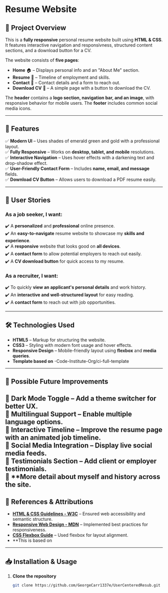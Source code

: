 # Resume Website  

## 📌 Project Overview  
This is a **fully responsive** personal resume website built using **HTML & CSS**. It features interactive navigation and responsivness, structured content sections, and a download button for a CV.  

The website consists of **five pages**:  
- **Home** 🏠 – Displays personal info and an "About Me" section.  
- **Resume** 📜 – Timeline of employment and skills.  
- **Contact** 📧 – Contact details and a form to reach out.  
- **Download CV** 📂 – A simple page with a button to download the CV.  

The **header** contains a **logo section, navigation bar, and an image**, with responsive behavior for mobile users. The **footer** includes common social media icons.  

---

## 🚀 Features  
✅ **Modern UI** – Uses shades of emerald green and gold with a professional layout.  
✅ **Fully Responsive** – Works on **desktop, tablet, and mobile** resolutions.  
✅ **Interactive Navigation** – Uses hover effects with a darkening text and drop-shadow effect.  
✅ **User-Friendly Contact Form** – Includes **name, email, and message** fields.  
✅ **Download CV Button** – Allows users to download a PDF resume easily.  

---

## 👥 User Stories  

### **As a job seeker, I want:**  
✔️ A **personalized** and **professional** online presence.  
✔️ An **easy-to-navigate** resume website to showcase my **skills and experience**.  
✔️ A **responsive** website that looks good on **all devices**.  
✔️ A **contact form** to allow potential employers to reach out easily.  
✔️ A **CV download button** for quick access to my resume.  

### **As a recruiter, I want:**  
✔️ To quickly **view an applicant's personal details** and work history.  
✔️ An **interactive and well-structured layout** for easy reading.  
✔️ A **contact form** to reach out with job opportunities.  

---

## 🛠️ Technologies Used  
- **HTML5** – Markup for structuring the website.  
- **CSS3** – Styling with modern font usage and hover effects.  
- **Responsive Design** – Mobile-friendly layout using **flexbox** and **media queries**.
- **Template based on** -Code-Institute-Org/ci-full-template 

---

## 🔮 Possible Future Improvements  
🔹 **Dark Mode Toggle** – Add a theme switcher for better UX.  
🔹 **Multilingual Support** – Enable multiple language options.  
🔹 **Interactive Timeline** – Improve the resume page with an animated job timeline.  
🔹 **Social Media Integration** – Display live social media feeds.  
🔹 **Testimonials Section** – Add client or employer testimonials.  
🔹 **More detail about myself and history across the site.  
---

## 🔗 References & Attributions  

- **[HTML & CSS Guidelines - W3C](https://www.w3.org/)** – Ensured web accessibility and semantic structure.  
- **[Responsive Web Design - MDN](https://developer.mozilla.org/en-US/docs/Learn/CSS/CSS_layout/Responsive_Design)** – Implemented best practices for responsiveness.  
- **[CSS Flexbox Guide](https://css-tricks.com/snippets/css/a-guide-to-flexbox/)** – Used flexbox for layout alignment.
- **This is based on 

---

## 📥 Installation & Usage  

1. **Clone the repository**  
   ```bash
   git clone https://github.com/GeorgeCarr1337e/UserCenteredResub.git




